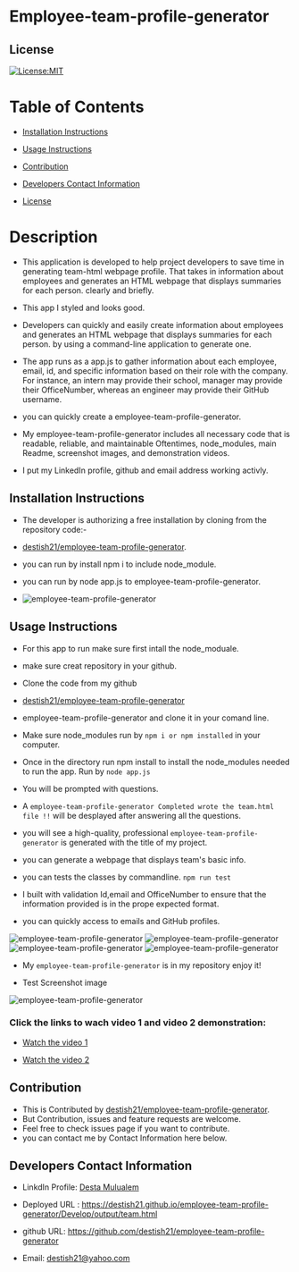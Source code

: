 # Employee-team-profile-generator

  ## License
   [![License:MIT](https://img.shields.io/badge/License-MIT-yellow.svg)](https://opensource.org/licenses/MIT)

  
   # Table of Contents

   * [Installation Instructions](#installation-instructions)
  
   * [Usage Instructions](#usage-instructions)
  
   * [Contribution](#Contribution)
  
   * [Developers Contact Information](#Developers-Contact-Information)

   * [License](#license)

   # Description

   * This application is developed to help project developers to save time in generating team-html webpage profile. That takes in information about employees and generates an HTML webpage that displays summaries for each person. clearly and briefly.
   * This app I styled and looks good.
   * Developers can quickly and easily create  information about employees and generates an HTML webpage that displays summaries for each person. by using a command-line application to generate one. 

   * The app runs as a app.js to gather information about each employee, email, id, and specific information based on   their role with the company. For instance, an intern may provide their school, manager may provide their OfficeNumber, whereas an engineer may provide their GitHub username.

   * you can quickly create a employee-team-profile-generator.

   * My employee-team-profile-generator includes all necessary code that is readable, reliable, and maintainable Oftentimes, node_modules,  main Readme, screenshot images, and demonstration videos.

   * I put my LinkedIn profile, github and email address working activly.


   ## Installation Instructions

   * The developer is authorizing a free installation by cloning from the repository code:- 

   * [destish21/employee-team-profile-generator](https://github.com/destish21/employee-team-profile-generator).


   * you can run by install npm i to include node_module.

   * you can run by node app.js to   employee-team-profile-generator.

   * ![employee-team-profile-generator](./Develop/Images/team5.png)
  
   ## Usage Instructions

   * For this app to run make sure first 
   intall the node_moduale.

   * make sure creat repository in your github.

   * Clone the code from my github 

   * [destish21/employee-team-profile-generator](https://github.com/destish21/employee-team-profile-generator)
 
   * employee-team-profile-generator and clone it in your comand line.

   * Make sure node_modules run by `npm i or npm installed`
     in your computer.

   * Once in the directory run npm install to install the node_modules needed to run the app.
    Run by `node app.js`

   * You will be prompted with questions.

   * A `employee-team-profile-generator Completed wrote the team.html file !!`  will be desplayed after answering all the questions.

   * you will see a high-quality, professional `employee-team-profile-generator` is generated with the title of my project.

   * you can generate a webpage that displays  team's basic info.

   * you can tests  the classes by commandline. 
       `npm run test`

   * I built with  validation Id,email and OfficeNumber to ensure that the information provided is in the prope   expected format. 

   * you can  quickly access to emails and GitHub profiles.

   ![employee-team-profile-generator](./Develop/Images/team1.png)
   ![employee-team-profile-generator](./Develop/Images/team2.png)
   ![employee-team-profile-generator](./Develop/Images/team3.png)
   ![employee-team-profile-generator](./Develop/Images/team4.png)

   * My `employee-team-profile-generator` is in my repository enjoy it!

   * Test Screenshot image 
 
   ![employee-team-profile-generator](./Develop/Images/test1.png)
  
   ### Click the  links to wach video 1 and video 2 demonstration:  

   * [Watch the video 1 ](https://drive.google.com/file/d/13Ek5_a2yhRKBvolLvIwGzpphwaK5C_RB/view?usp=sharing)
  
   * [Watch the video 2](https://drive.google.com/file/d/1QeEtYFUPniLX8ZqN8y_NJk6BcEOSqoMB/view?usp=sharing)
    
  
   ## Contribution
  
   * This is Contributed by [destish21/employee-team-profile-generator](https://github.com/destish21/employee-team-profile-generator). 
   * But Contribution, issues and feature requests are welcome.
   * Feel free to check issues page if you want to contribute. 
   * you can contact me by Contact Information here below.

   ## Developers Contact Information
   * LinkdIn Profile: [Desta Mulualem](https://www.linkedin.com/in/desta-mulualem-6718b1203/)
   * Deployed URL :  https://destish21.github.io/employee-team-profile-generator/Develop/output/team.html
   * github URL: https://github.com/destish21/employee-team-profile-generator

   * Email: destish21@yahoo.com
   
